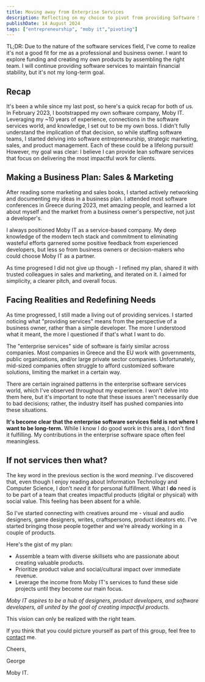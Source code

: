 ```yaml
---
title: Moving away from Enterprise Services
description: Reflecting on my choice to pivot from providing Software Service to something new
publishDate: 14 August 2024
tags: ["entrepreneurship", "moby it","pivoting"]
---
```


TL;DR: Due to the nature of the software services field, I've come to realize it's not a good fit for me as a professional and business owner. I want to explore funding and creating my own products by assembling the right team. I will continue providing software services to maintain financial stability, but it's not my long-term goal.

## Recap

It's been a while since my last post, so here's a quick recap for both of us. In February 2023, I bootstrapped my own software company, Moby IT. Leveraging my ~10 years of experience, connections in the software services world, and knowledge, I set out to be my own boss. I didn't fully understand the implication of that decision, so while staffing software teams, I started delving into software entrepreneurship, strategic marketing, sales, and product management. Each of these could be a lifelong pursuit! However, my goal was clear: I believe I can provide lean software services that focus on delivering the most impactful work for clients.

## Making a Business Plan: Sales & Marketing

After reading some marketing and sales books, I started actively networking and documenting my ideas in a business plan. I attended most software conferences in Greece during 2023, met amazing people, and learned a lot about myself and the market from a business owner's perspective, not just a developer's.

I always positioned Moby IT as a service-based company. My deep knowledge of the modern tech stack and commitment to eliminating wasteful efforts garnered some positive feedback from experienced developers, but less so from business owners or decision-makers who could choose Moby IT as a partner.

As time progresed I did not give up though - I refined my plan, shared it with trusted colleagues in sales and marketing, and iterated on it. I aimed for simplicity, a clearer pitch, and overall focus.

## Facing Realities and Redefining Needs

As time progressed, I still made a living out of providing services. I started noticing what "providing services" means from the perspective
of a business owner, rather than a simple developer. The more I understood what it meant, the more I questioned if that's what I want to do.

The "enterprise services" side of software is fairly similar across companies. Most companies in Greece and the EU work with governments, public organizations, and/or large private sector companies. Unfortunately, mid-sized companies often struggle to afford customized software solutions, limiting the market in a certain way.

There are certain ingrained patterns in the enterprise software services world, which I've observed throughout my experience. I won't delve into them here, but it's important to note that these issues aren't necessarily due to bad decisions; rather, the industry itself has pushed companies into these situations.

**It's become clear that the enterprise software services field is not where I want to be long-term.** While I know I do good work in this area, I don't find it fulfilling. My contributions in the enterprise software space often feel meaningless.

## If not services then what?

The key word in the previous section is the word _meaning_. I've discovered that, even though I enjoy reading about Information
Technology and Computer Science, I don't _need_ it for personal fulfillment. What I **do** need is to be part of a team that creates impactful products (digital or physical) with social value. This feeling has been absent for a while.

So I've started connecting with creatives around me - visual and audio designers, game designers, writes, craftspersons, product ideators etc.
I've started bringing those people together and we're already working in a couple of products.

Here's the gist of my plan:

- Assemble a team with diverse skillsets who are passionate about creating valuable products.
- Prioritize product value and social/cultural impact over immediate revenue.
- Leverage the income from Moby IT's services to fund these side projects until they become our main focus.

_Moby IT aspires to be a hub of designers, product developers, and software developers, all united by the goal of creating impactful products._

This vision can only be realized with the right team.

If you think that you could picture yourself as part of this group, feel free to [contact](mailto:gspanos@moby-it.com) me.

Cheers,

George

Moby IT.
